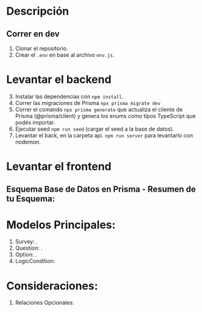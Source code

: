
# Descripción

## Correr en dev

1. Clonar el repositorio.
2. Crear el ```.env``` en base al archivo ```env.js```.

# Levantar el backend
3. Instalar las dependencias con ``` npm install ```.
4. Correr las migraciones de Prisma ``` npx prisma migrate dev ```
5. Correr el comando ``` npx prisma generate ``` que actualiza el cliente de Prisma (@prisma/client) y genera los enums como tipos TypeScript que podés importar.
6. Ejecutar seed ``` npm run seed ``` (cargar el seed a la base de datos).
7. Levantar el back, en la carpeta api. ```npm run server``` para levantarlo con nodemon.

# Levantar el frontend



## Esquema Base de Datos en Prisma - Resumen de tu Esquema:

# Modelos Principales:

1. Survey: .
2. Question: .
3. Option: .
4. LogicCondition: 

# Consideraciones:
1. Relaciones Opcionales: 